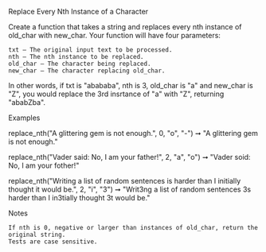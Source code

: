 
Replace Every Nth Instance of a Character

Create a function that takes a string and replaces every nth instance of 
old_char with new_char. Your function will have four parameters:

    txt — The original input text to be processed.
    nth — The nth instance to be replaced.
    old_char — The character being replaced.
    new_char — The character replacing old_char.

In other words, if txt is "abababa", nth is 3, old_char is "a" and new_char is 
"Z", you would replace the 3rd insrtance of "a" with "Z", returning "ababZba".

Examples

replace_nth("A glittering gem is not enough.", 0, "o", "-")
➞ "A glittering gem is not enough."

replace_nth("Vader said: No, I am your father!", 2, "a", "o")
➞ "Vader soid: No, I am your fother!"

replace_nth("Writing a list of random sentences is harder than I initially 
thought it would be.", 2, "i", "3")
➞ "Writ3ng a list of random sentences 3s harder than I in3tially thought 
3t would be."

Notes

    If nth is 0, negative or larger than instances of old_char, return the 
    original string.
    Tests are case sensitive.

